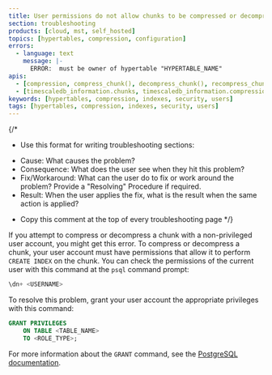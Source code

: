 ```yaml
---
title: User permissions do not allow chunks to be compressed or decompressed
section: troubleshooting
products: [cloud, mst, self_hosted]
topics: [hypertables, compression, configuration]
errors:
  - language: text
    message: |-
      ERROR:  must be owner of hypertable "HYPERTABLE_NAME"
apis:
  - [compression, compress_chunk(), decompress_chunk(), recompress_chunk()]
  - [timescaledb_information.chunks, timescaledb_information.compression_settings]
keywords: [hypertables, compression, indexes, security, users]
tags: [hypertables, compression, indexes, security, users]
---
```


{/*
* Use this format for writing troubleshooting sections:
 - Cause: What causes the problem?
 - Consequence: What does the user see when they hit this problem?
 - Fix/Workaround: What can the user do to fix or work around the problem? Provide a "Resolving" Procedure if required.
 - Result: When the user applies the fix, what is the result when the same action is applied?
* Copy this comment at the top of every troubleshooting page
*/}

If you attempt to compress or decompress a chunk with a non-privileged user
account, you might get this error. To compress or decompress a chunk, your user
account must have permissions that allow it to perform `CREATE INDEX` on the
chunk. You can check the permissions of the current user with this command at
the `psql` command prompt:

```sql
\dn+ <USERNAME>
```

To resolve this problem, grant your user account the appropriate privileges with
this command:

```sql
GRANT PRIVILEGES
    ON TABLE <TABLE_NAME>
    TO <ROLE_TYPE>;
```

For more information about the `GRANT` command, see the
[PostgreSQL documentation][pg-grant].

[pg-grant]: https://www.postgresql.org/docs/current/sql-grant.html
